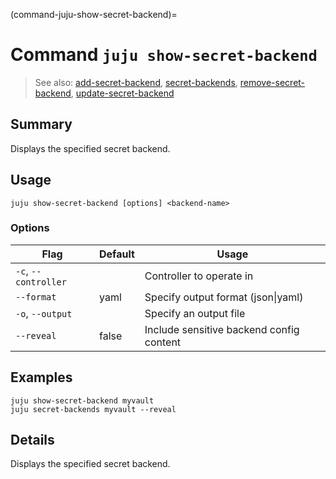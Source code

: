 (command-juju-show-secret-backend)=
# Command `juju show-secret-backend`
> See also: [add-secret-backend](#add-secret-backend), [secret-backends](#secret-backends), [remove-secret-backend](#remove-secret-backend), [update-secret-backend](#update-secret-backend)

## Summary
Displays the specified secret backend.

## Usage
```juju show-secret-backend [options] <backend-name>```

### Options
| Flag | Default | Usage |
| --- | --- | --- |
| `-c`, `--controller` |  | Controller to operate in |
| `--format` | yaml | Specify output format (json&#x7c;yaml) |
| `-o`, `--output` |  | Specify an output file |
| `--reveal` | false | Include sensitive backend config content |

## Examples

    juju show-secret-backend myvault
    juju secret-backends myvault --reveal


## Details

Displays the specified secret backend.
